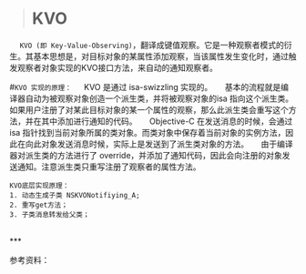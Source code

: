 >#  KVO
&emsp;  `KVO (即 Key-Value-Observing)`，翻译成键值观察。它是一种观察者模式的衍生。其基本思想是，对目标对象的某属性添加观察，当该属性发生变化时，通过触发观察者对象实现的KVO接口方法，来自动的通知观察者。


#`KVO 实现的原理：`
&emsp;  KVO 是通过 isa-swizzling 实现的。
&emsp;  基本的流程就是编译器自动为被观察对象创造一个派生类，并将被观察对象的isa 指向这个派生类。如果用户注册了对某此目标对象的某一个属性的观察，那么此派生类会重写这个方法，并在其中添加进行通知的代码。
&emsp;  Objective-C 在发送消息的时候，会通过 isa 指针找到当前对象所属的类对象。而类对象中保存着当前对象的实例方法，因此在向此对象发送消息时候，实际上是发送到了派生类对象的方法。
&emsp;  由于编译器对派生类的方法进行了 override，并添加了通知代码，因此会向注册的对象发送通知。注意派生类只重写注册了观察者的属性方法。

```
KVO底层实现原理：
1. 动态生成子类 NSKVONotifiying_A;
2. 重写get方法；
3. 子类消息转发给父类；
```


<br/>
***
<br/>


参考资料：
